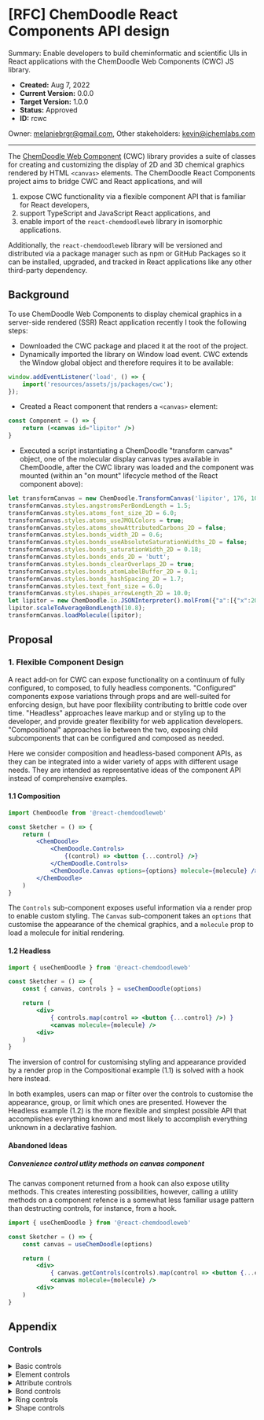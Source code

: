 
# [RFC] ChemDoodle React Components API design
Summary: Enable developers to build cheminformatic and scientific UIs in React applications with the ChemDoodle Web Components (CWC) JS library.

- **Created:** Aug 7, 2022
- **Current Version:** 0.0.0
- **Target Version:** 1.0.0
- **Status:** Approved
- **ID:** rcwc

Owner: melaniebrgr@gmail.com,
Other stakeholders: kevin@ichemlabs.com

---

The [ChemDoodle Web Component](https://web.chemdoodle.com/) (CWC) library provides a suite of classes for creating and customizing the display of 2D and 3D chemical graphics rendered by HTML `<canvas>` elements. The ChemDoodle React Components project aims to bridge CWC and React applications, and will

1. expose CWC functionality via a flexible component API that is familiar for React developers,
2. support TypeScript and JavaScript React applications, and
3. enable import of the `react-chemdoodleweb` library in isomorphic applications.

Additionally, the `react-chemdoodleweb` library will be versioned and distributed via a package manager such as npm or GitHub Packages so it can be installed, upgraded, and tracked in React applications like any other third-party dependency.

## Background

To use ChemDoodle Web Components to display chemical graphics in a server-side rendered (SSR) React application recently I took the following steps:

- Downloaded the CWC package and placed it at the root of the project.
- Dynamically imported the library on Window load event. CWC extends the Window global object and therefore requires it to be available:

```javascript
window.addEventListener('load', () => {
    import('resources/assets/js/packages/cwc');
});
```

- Created a React component that renders a `<canvas>` element:

```jsx
const Component = () => {
    return (<canvas id="lipitor" />)
}
```

- Executed a script instantiating a ChemDoodle "transform canvas" object, one of the molecular display canvas types available in ChemDoodle, after the CWC library was loaded and the component was mounted (within an "on mount" lifecycle method of the React component above):

```javascript
let transformCanvas = new ChemDoodle.TransformCanvas('lipitor', 176, 103);
transformCanvas.styles.angstromsPerBondLength = 1.5;
transformCanvas.styles.atoms_font_size_2D = 6.0;
transformCanvas.styles.atoms_useJMOLColors = true;
transformCanvas.styles.atoms_showAttributedCarbons_2D = false;
transformCanvas.styles.bonds_width_2D = 0.6;
transformCanvas.styles.bonds_useAbsoluteSaturationWidths_2D = false;
transformCanvas.styles.bonds_saturationWidth_2D = 0.18;
transformCanvas.styles.bonds_ends_2D = 'butt';
transformCanvas.styles.bonds_clearOverlaps_2D = true;
transformCanvas.styles.bonds_atomLabelBuffer_2D = 0.1;
transformCanvas.styles.bonds_hashSpacing_2D = 1.7;
transformCanvas.styles.text_font_size = 6.0;
transformCanvas.styles.shapes_arrowLength_2D = 10.0;
let lipitor = new ChemDoodle.io.JSONInterpreter().molFrom({"a":[{"x":203.7239,"y":72.5374,"l":"N"},{"x":194.9563,"y":66.2314},{"x":186.2493,"y":72.6209},{"x":189.6358,"y":82.8763},{"x":200.4358,"y":82.8248},{"x":213.077,"y":67.1375},{"x":222.4301,"y":72.5374},{"x":231.7831,"y":67.1374},{"x":231.7831,"y":56.3374,"l":"O"},{"x":241.1362,"y":72.5374},{"x":250.4893,"y":67.1374},{"x":259.8424,"y":72.5374},{"x":250.4893,"y":56.3374,"l":"O"},{"x":269.1954,"y":67.1373},{"x":269.1954,"y":56.3373,"l":"O"},{"x":278.5485,"y":72.5373,"l":"O"},{"x":184.2359,"y":92.2294},{"x":205.8358,"y":92.1779},{"x":173.4359,"y":92.2294},{"x":168.0359,"y":101.5825},{"x":173.4359,"y":110.9355},{"x":184.2359,"y":110.9355},{"x":189.6359,"y":101.5824},{"x":200.4357,"y":101.5309},{"x":205.8357,"y":110.884},{"x":216.6357,"y":110.884},{"x":222.0357,"y":101.531},{"x":216.6357,"y":92.1779},{"x":222.0357,"y":120.2371,"l":"F"},{"x":194.9563,"y":55.4314},{"x":204.3094,"y":50.0314},{"x":185.6033,"y":50.0314},{"x":176.8962,"y":67.2209},{"x":167.5431,"y":72.6209,"l":"N"},{"x":176.8962,"y":56.421,"l":"O"},{"x":158.19,"y":67.2209},{"x":158.19,"y":56.421},{"x":148.8369,"y":51.021},{"x":139.4839,"y":56.421},{"x":139.4839,"y":67.2209},{"x":148.837,"y":72.6209}],"b":[{"b":0,"e":1},{"b":1,"e":2,"o":2},{"b":2,"e":3},{"b":3,"e":4,"o":2},{"b":4,"e":0},{"b":0,"e":5},{"b":5,"e":6},{"b":6,"e":7},{"b":7,"e":8},{"b":7,"e":9},{"b":9,"e":10},{"b":10,"e":11},{"b":10,"e":12},{"b":11,"e":13},{"b":13,"e":14,"o":2},{"b":13,"e":15},{"b":3,"e":16},{"b":4,"e":17},{"b":16,"e":18},{"b":18,"e":19,"o":2},{"b":19,"e":20},{"b":20,"e":21,"o":2},{"b":21,"e":22},{"b":22,"e":16,"o":2},{"b":17,"e":23},{"b":23,"e":24,"o":2},{"b":24,"e":25},{"b":25,"e":26,"o":2},{"b":26,"e":27},{"b":27,"e":17,"o":2},{"b":25,"e":28},{"b":1,"e":29},{"b":29,"e":30},{"b":29,"e":31},{"b":2,"e":32},{"b":32,"e":33},{"b":32,"e":34,"o":2},{"b":33,"e":35},{"b":35,"e":36},{"b":36,"e":37,"o":2},{"b":37,"e":38},{"b":38,"e":39,"o":2},{"b":39,"e":40},{"b":40,"e":35,"o":2}]});
lipitor.scaleToAverageBondLength(10.8);
transformCanvas.loadMolecule(lipitor);
```

## Proposal

### 1. Flexible Component Design
A react add-on for CWC can expose functionality on a continuum of fully configured, to composed, to fully headless components. "Configured" components expose variations through props and are well-suited for enforcing design, but have poor flexibility contributing to brittle code over time. "Headless" approaches leave markup and or styling up to the developer, and provide greater flexibility for web application developers. "Compositional" approaches lie between the two, exposing child subcomponents that can be configured and composed as needed.

Here we consider composition and headless-based component APIs, as they can be integrated into a wider variety of apps with different usage needs. They are intended as representative ideas of the component API instead of comprehensive examples.

#### 1.1 Composition
```jsx
import ChemDoodle from '@react-chemdoodleweb'

const Sketcher = () => {
    return (
        <ChemDoodle>
            <ChemDoodle.Controls>
                {(control) => <button {...control} />}
            </ChemDoodle.Controls>
            <ChemDoodle.Canvas options={options} molecule={molecule} />
        </ChemDoodle>
    )
}
```
The `Controls` sub-component exposes useful information via a render prop to enable custom styling. The `Canvas` sub-component takes an `options` that customise the appearance of the chemical graphics, and a `molecule` prop to load a molecule for initial rendering.

#### 1.2 Headless
```jsx
import { useChemDoodle } from '@react-chemdoodleweb'

const Sketcher = () => {
    const { canvas, controls } = useChemDoodle(options)

    return (
        <div>
            { controls.map(control => <button {...control} />) }
            <canvas molecule={molecule} />
        <div>
    )
}
```
The inversion of control for customising styling and appearance provided by a render prop in the Compositional example (1.1) is solved with a hook here instead.

In both examples, users can map or filter over the controls to customise the appearance, group, or limit which ones are presented. However the Headless example (1.2) is the more flexible and simplest possible API that accomplishes everything known and most likely to accomplish everything unknown in a declarative fashion.

#### Abandoned Ideas

##### Convenience control utlity methods on canvas component
The canvas component returned from a hook can also expose utility methods. This creates interesting possibilities, however, calling a utility methods on a component refence is a somewhat less familiar usage pattern than destructing controls, for instance, from a hook.

```jsx
import { useChemDoodle } from '@react-chemdoodleweb'

const Sketcher = () => {
    const canvas = useChemDoodle(options)

    return (
        <div>
            { canvas.getControls(controls).map(control => <button {...control} />) }
            <canvas molecule={molecule} />
        <div>
    )
}
```

## Appendix

### Controls

<details>
<summary>Basic controls</summary>

- open
- save
- clear
- center
- flip horizontally
- flip vertically
- move
- clean
- undo
- redo
- cut
- copy
- paste
- increase scale
- decrease scale
- lasso tool
- lasso tool (shapes only)
- marquee tool
- erase tool
- templates
- search (molgrabber)
- calculate
</details>

<details>
<summary>Element controls</summary>

- hydrogen
- carbon
- nitrogen
- oxygen
- fluorine
- chlorine
- bromine
- iodine
- phosphorus
- sulfur
- silicone
- periodic table
- atom label tool
- set query to atom or bond
</details>

<details>
<summary>Attribute controls</summary>

- increase charge
- decrease charge
- add lone pair
- remove lone pair
- add radical
- remove radical
- set isotope value
- set implicit hydrogen count
- define enhanced stereochemistry
</details>

<details>
<summary>Bond controls</summary>

- single bond
- recessed bond
- protruding bond
- double bond
- zero bond
- covalent bond
- half bond
- wavy bond
- resonance bond
- ambiguous double bond
- triple bond
- add carbon chain
</details>

<details>
<summary>Ring controls</summary>

- cyclohexane ring
- benzene ring
- cyclopropane ring
- cyclobutane ring
- pentane ring
- cycloheptane ring
- cyclohexane ring
- arbitrary ring size tool
</details>

<details>
<summary>Shape controls</summary>

- synthetic arrow
- retrosynthetic arrow
- resonance arrow
- equilibrium arrow
- single electron pusher
- electron pair pusher
- bond forming pusher
- reaction mapping
- bracket
- repeat unit
- variable attachment points
</details>
